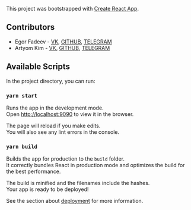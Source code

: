 This project was bootstrapped with [Create React App](https://github.com/facebook/create-react-app).

## Contributors

- Egor Fadeev - [VK](https://vk.com/muindor), [GITHUB](https://github.com/egor-muindor/), [TELEGRAM](https://t.me/muindor)
- Artyom Kim - [VK](https://vk.com/verrochek), [GITHUB](https://github.com/Verrochek), [TELEGRAM](https://t.me/verrok)

## Available Scripts

In the project directory, you can run:

### `yarn start`

Runs the app in the development mode.<br />
Open [http://localhost:9090](http://localhost:9090) to view it in the browser.

The page will reload if you make edits.<br />
You will also see any lint errors in the console.

### `yarn build`

Builds the app for production to the `build` folder.<br />
It correctly bundles React in production mode and optimizes the build for the best performance.

The build is minified and the filenames include the hashes.<br />
Your app is ready to be deployed!

See the section about [deployment](https://facebook.github.io/create-react-app/docs/deployment) for more information.
